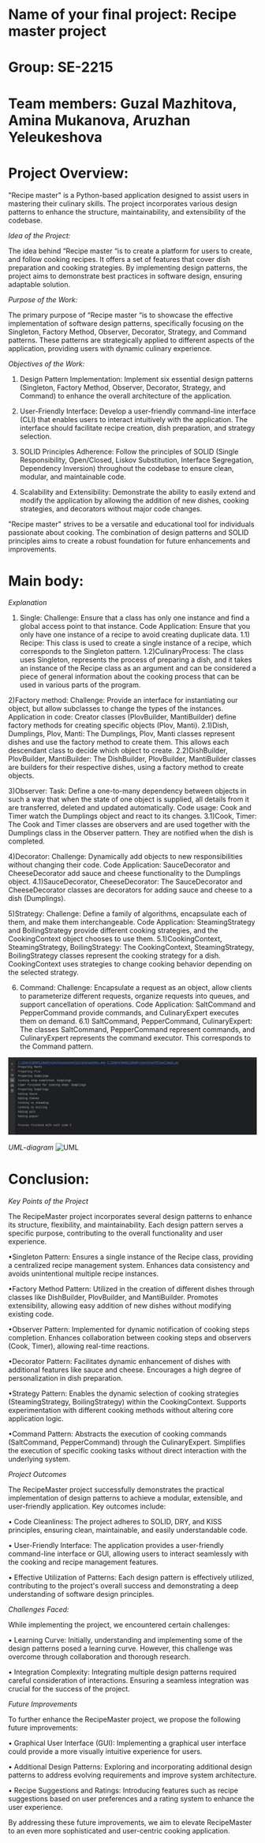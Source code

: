 # Name of your final project: Recipe master project 
# Group: SE-2215
# Team members: Guzal Mazhitova, Amina Mukanova, Aruzhan Yeleukeshova

# Project Overview: 

"Recipe master" is a Python-based application designed to assist users in mastering their culinary skills. The project incorporates various design patterns to enhance the structure, maintainability, and extensibility of the codebase.  

*Idea of the Project:*

The idea behind “Recipe master “is to create a platform for users to create, and follow cooking recipes. It offers a set of features that cover dish preparation and cooking strategies. By implementing design patterns, the project aims to demonstrate best practices in software design, ensuring adaptable solution. 

*Purpose of the Work:* 

The primary purpose of “Recipe master “is to showcase the effective implementation of software design patterns, specifically focusing on the Singleton, Factory Method, Observer, Decorator, Strategy, and Command patterns. These patterns are strategically applied to different aspects of the application, providing users with dynamic culinary experience. 

*Objectives of the Work:*

1. Design Pattern Implementation: Implement six essential design patterns (Singleton, Factory Method, Observer, Decorator, Strategy, and Command) to enhance the overall architecture of the application.

2. User-Friendly Interface: Develop a user-friendly command-line interface (CLI) that enables users to interact intuitively with the application. The interface should facilitate recipe creation, dish preparation, and strategy selection.
   
3. SOLID Principles Adherence: Follow the principles of SOLID (Single Responsibility, Open/Closed, Liskov Substitution, Interface Segregation, Dependency Inversion) throughout the codebase to ensure clean, modular, and maintainable code.

4. Scalability and Extensibility: Demonstrate the ability to easily extend and modify the application by allowing the addition of new dishes, cooking strategies, and decorators without major code changes.
   
"Recipe master" strives to be a versatile and educational tool for individuals passionate about cooking. The combination of design patterns and SOLID principles aims to create a robust foundation for future enhancements and improvements.


# Main body:
*Explanation*
1) Single:
Challenge: Ensure that a class has only one instance and find a global access point to that instance.
Code Application: Ensure that you only have one instance of a recipe to avoid creating duplicate data.
1.1) Recipe:
This class is used to create a single instance of a recipe, which corresponds to the Singleton pattern.
1.2)CulinaryProcess:
The class uses Singleton, represents the process of preparing a dish, and it takes an instance of the Recipe class as an argument and can be considered a piece of general information about the cooking process that can be used in various parts of the program.

2)Factory method:
Challenge: Provide an interface for instantiating our object, but allow subclasses to change the types of the instances.
Application in code: Creator classes (PlovBuilder, MantiBuilder) define factory methods for creating specific objects (Plov, Manti).
2.1)Dish, Dumplings, Plov, Manti:
The Dumplings, Plov, Manti classes represent dishes and use the factory method to create them. This allows each descendant class to decide which object to create.
2.2)DishBuilder, PlovBuilder, MantiBuilder:
The DishBuilder, PlovBuilder, MantiBuilder classes are builders for their respective dishes, using a factory method to create objects.

3)Observer:
Task: Define a one-to-many dependency between objects in such a way that when the state of one object is supplied, all details from it are transferred, deleted and updated automatically.
Code usage: Cook and Timer watch the Dumplings object and react to its changes.
3.1)Cook, Timer:
The Cook and Timer classes are observers and are used together with the Dumplings class in the Observer pattern. They are notified when the dish is completed.

4)Decorator:
Challenge: Dynamically add objects to new responsibilities without changing their code.
Code Application: SauceDecorator and CheeseDecorator add sauce and cheese functionality to the Dumplings object.
4.1)SauceDecorator, CheeseDecorator:
The SauceDecorator and CheeseDecorator classes are decorators for adding sauce and cheese to a dish (Dumplings).

5)Strategy:
Challenge: Define a family of algorithms, encapsulate each of them, and make them interchangeable.
Code Application: SteamingStrategy and BoilingStrategy provide different cooking strategies, and the CookingContext object chooses to use them.
5.1)CookingContext, SteamingStrategy, BoilingStrategy:
The CookingContext, SteamingStrategy, BoilingStrategy classes represent the cooking strategy for a dish. CookingContext uses strategies to change cooking behavior depending on the selected strategy.

6) Command:
Challenge: Encapsulate a request as an object, allow clients to parameterize different requests, organize requests into queues, and support cancellation of operations.
Code Application: SaltCommand and PepperCommand provide commands, and CulinaryExpert executes them on demand.
6.1) SaltCommand, PepperCommand, CulinaryExpert:
The classes SaltCommand, PepperCommand represent commands, and CulinaryExpert represents the command executor. This corresponds to the Command pattern.

![UML](https://github.com/mukanovaamina/image/blob/1a7799e4dc4d4814957abe59a595d72948e03cc1/screen.jpg)


*UML-diagram*
![UML](https://www.planttext.com/api/plantuml/png/fPH1ReCm44NtFWLBgeWBiAYYa2wwg8fAB-3QqyGgsCWsKQAsTw-DiS26f5HTXSn_ypqcVx9L6alTDJL2fCPA9Iz0M0l99qgIpG7q8pS09v3UvOE4lZrQT3NZM5vAAGYOxxOdapqqXyjQd7OTgob8PquaO0rxfexMsyeZ_8IvPZVeNW-z7TPAQB7ifpq9HYF7NvXzrxJcHWTtamsczFbDWJo1JCNma2U-vBiDo8LcxnSlg7GYNJsh4EB37TErrDmifVxmV9nZrlNA6lz2_j9MuOx07eYGM0lNdoqrtfxu2A3-xsBkRQ12S0rdxKoKDevmkEHUhOQ2TLAW_TVqAZXvuyGeLu_r_92fHRJIW9kLx4wmUYLQYAR1d3e4pa0wlV1wAbphTMG9RGjo7UiNzU5iMdG03mOfSP-vdtFY4QzvbjtxxKRJhRRrVes3xRLLjwvet2zRzFiIbSEiHcAKGJERNQF0pQr8K49H_gqufZNETQYYAB3z555APyXNu30BL0_49d6K5Y4qpOSRfNz6OHgc2ef-_43R0gVsl_y7)


# Conclusion:

*Key Points of the Project*

The RecipeMaster project incorporates several design patterns to enhance its structure, flexibility, and maintainability. Each design pattern serves a specific purpose, contributing to the overall functionality and user experience.

  •Singleton Pattern:
 Ensures a single instance of the Recipe class, providing a centralized recipe management system.
 Enhances data consistency and avoids unintentional multiple recipe instances.
 
  •Factory Method Pattern:
 Utilized in the creation of different dishes through classes like DishBuilder, PlovBuilder, and MantiBuilder.
 Promotes extensibility, allowing easy addition of new dishes without modifying existing code.
 
  •Observer Pattern:
 Implemented for dynamic notification of cooking steps completion.
 Enhances collaboration between cooking steps and observers (Cook, Timer), allowing real-time reactions.
 
  •Decorator Pattern:
 Facilitates dynamic enhancement of dishes with additional features like sauce and cheese.
 Encourages a high degree of personalization in dish preparation.
 
  •Strategy Pattern:
 Enables the dynamic selection of cooking strategies (SteamingStrategy, BoilingStrategy) within the CookingContext.
 Supports experimentation with different cooking methods without altering core application logic.
 
  •Command Pattern:
 Abstracts the execution of cooking commands (SaltCommand, PepperCommand) through the CulinaryExpert.
 Simplifies the execution of specific cooking tasks without direct interaction with the underlying system.

*Project Outcomes*

The RecipeMaster project successfully demonstrates the practical implementation of design patterns to achieve a modular, extensible, and user-friendly application. Key outcomes include:

 • Code Cleanliness:
The project adheres to SOLID, DRY, and KISS principles, ensuring clean, maintainable, and easily understandable code.

 • User-Friendly Interface:
The application provides a user-friendly command-line interface or GUI, allowing users to interact seamlessly with the cooking and recipe management features.

 • Effective Utilization of Patterns:
Each design pattern is effectively utilized, contributing to the project's overall success and demonstrating a deep understanding of software design principles.

*Challenges Faced:*

While implementing the project, we encountered certain challenges:

 • Learning Curve:
Initially, understanding and implementing some of the design patterns posed a learning curve. However, this challenge was overcome through collaboration and thorough research.

 • Integration Complexity:
Integrating multiple design patterns required careful consideration of interactions. Ensuring a seamless integration was crucial for the success of the project.

*Future Improvements*

To further enhance the RecipeMaster project, we propose the following future improvements:

 • Graphical User Interface (GUI):
Implementing a graphical user interface could provide a more visually intuitive experience for users.

 • Additional Design Patterns:
Exploring and incorporating additional design patterns to address evolving requirements and improve system architecture.

 • Recipe Suggestions and Ratings:
Introducing features such as recipe suggestions based on user preferences and a rating system to enhance the user experience.
 
By addressing these future improvements, we aim to elevate RecipeMaster to an even more sophisticated and user-centric cooking application.

